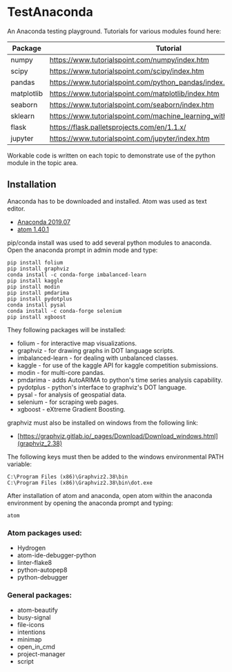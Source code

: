 # TestAnaconda

An Anaconda testing playground. Tutorials for various modules found here:

| Package | Tutorial |
| ------ | ------ |
| numpy | https://www.tutorialspoint.com/numpy/index.htm |
| scipy | https://www.tutorialspoint.com/scipy/index.htm |
| pandas | https://www.tutorialspoint.com/python_pandas/index.htm |
| matplotlib | https://www.tutorialspoint.com/matplotlib/index.htm |
| seaborn | https://www.tutorialspoint.com/seaborn/index.htm |
| sklearn | https://www.tutorialspoint.com/machine_learning_with_python/index.htm |
| flask | https://flask.palletsprojects.com/en/1.1.x/ |
| jupyter | https://www.tutorialspoint.com/jupyter/index.htm |

Workable code is written on each topic to demonstrate use of the python module in the topic area.

## Installation

Anaconda has to be downloaded and installed. Atom was used as text editor.

* [Anaconda 2019.07](https://www.anaconda.com/distribution/#download-section)
* [atom 1.40.1](https://atom.io/)

pip/conda install was used to add several python modules to anaconda. Open the anaconda prompt in admin mode and type:

```
pip install folium
pip install graphviz
conda install -c conda-forge imbalanced-learn
pip install kaggle
pip install modin
pip install pmdarima
pip install pydotplus
conda install pysal
conda install -c conda-forge selenium
pip install xgboost
```

They following packages will be installed:

* folium - for interactive map visualizations.
* graphviz - for drawing graphs in DOT language scripts.
* imbalanced-learn - for dealing with unbalanced classes.
* kaggle - for use of the kaggle API for kaggle competition submissions.
* modin - for multi-core pandas.
* pmdarima - adds AutoARIMA to python's time series analysis capability.
* pydotplus - python's interface to graphviz's DOT language.
* pysal - for analysis of geospatial data.
* selenium - for scraping web pages.
* xgboost - eXtreme Gradient Boosting.

graphviz must also be installed on windows from the following link:

* [https://graphviz.gitlab.io/_pages/Download/Download_windows.html](graphviz_2.38)

The following keys must then be added to the windows environmental PATH variable:

```
C:\Program Files (x86)\Graphviz2.38\bin
C:\Program Files (x86)\Graphviz2.38\bin\dot.exe
```

After installation of atom and anaconda, open atom within the anaconda environment by opening the anaconda prompt and typing:

```
atom
```

### Atom packages used:

* Hydrogen
* atom-ide-debugger-python
* linter-flake8
* python-autopep8
* python-debugger

### General packages:

* atom-beautify
* busy-signal
* file-icons
* intentions
* minimap
* open_in_cmd
* project-manager
* script
